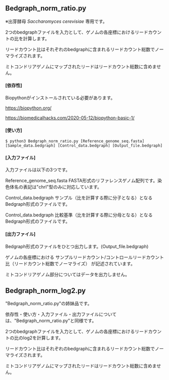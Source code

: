 ## Bedgraph_norm_ratio.py
※出芽酵母 <i>Saccharomyces cerevisiae</i> 専用です。

2つのbedgraphファイルを入力として、ゲノムの各座標におけるリードカウントの比を計算します。

リードカウント比はそれぞれのbedgraphに含まれるリードカウント総数でノーマライズされます。

ミトコンドリアゲノムにマップされたリードはリードカウント総数に含めません。

#### [依存性]
Biopythonがインストールされている必要があります。

https://biopython.org/

https://biomedicalhacks.com/2020-05-12/biopython-basic-1/


#### [使い方]  
```$ python3 Bedgraph_norm_ratio.py [Reference_genome_seq.fasta] [Sample_data.bedgraph] [Control_data.bedgraph] [Output_file.bedgraph]```

#### [入力ファイル]
入力ファイルは以下の3つです。

Reference_genome_seq.fasta FASTA形式のリファレンスゲノム配列です。染色体名の表記は"chrI"型のみに対応しています。

Control_data.bedgraph サンプル（比を計算する際に分子となる）となるBedgraph形式のファイルです。

Control_data.bedgraph 比較基準（比を計算する際に分母となる）となるBedgraph形式のファイルです。

#### [出力ファイル]
Bedgraph形式のファイルをひとつ出力します。(Output_file.bedgraph)

ゲノムの各座標における サンプルリードカウント/コントロールリードカウント比（リードカウント総数でノーマライズ） が記述されています。

ミトコンドリアゲノム部分についてはデータを出力しません。

## Bedgraph_norm_log2.py
"Bedgraph_norm_ratio.py"の姉妹品です。

依存性・使い方・入力ファイル・出力ファイルについては、"Bedgraph_norm_ratio.py"と同様です。

2つのbedgraphファイルを入力として、ゲノムの各座標におけるリードカウントの比のlog2を計算します。

リードカウント比はそれぞれのbedgraphに含まれるリードカウント総数でノーマライズされます。

ミトコンドリアゲノムにマップされたリードはリードカウント総数に含めません。
